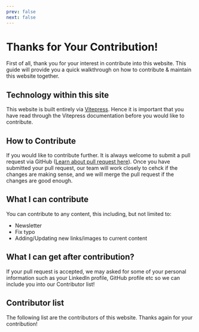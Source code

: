 ```yaml
---
prev: false
next: false
---
```


<script setup>
import { VPTeamMembers } from 'vitepress/theme'

const members = [
  {
    avatar: 'https://openclipart.org/download/247319/abstract-user-flat-3.svg',
    name: 'CY Teng',
    links: [
      { icon: 'linkedin', link: 'https://www.linkedin.com/in/cheeyuen-teng' },
      { icon: 'github', link: 'https://www.github.com/rethinksec' },
    ]
  },
  {
    avatar: 'https://openclipart.org/download/247319/abstract-user-flat-3.svg',
    name: 'You could be next!',
  },
]
</script>

# Thanks for Your Contribution!

First of all, thank you for your interest in contribute into this website. This guide will provide you a quick walkthrough on how to contribute & maintain this website together.

## Technology within this site
This website is built entirely via [Vitepress](https://vitepress.dev/). Hence it is important that you have read through the Vitepress documentation before you would like to contribute.

## How to Contribute
If you would like to contribute further. It is always welcome to submit a pull request via GitHub ([Learn about pull request here](https://docs.github.com/en/pull-requests/collaborating-with-pull-requests/proposing-changes-to-your-work-with-pull-requests/about-pull-requests)). Once you have submitted your pull request, our team will work closely to cehck if the changes are making sense, and we will merge the pull request if the changes are good enough.

## What I can contribute
You can contribute to any content, this including, but not limited to:
- Newsletter
- Fix typo
- Adding/Updating new links/images to current content

## What I can get after contribution?
If your pull request is accepted, we may asked for some of your personal information such as your LinkedIn profile, GitHub profile etc so we can include you into our Contributor list!

## Contributor list

The following list are the contributors of this website. Thanks again for your contribution!
<VPTeamMembers size="small" :members="members" />